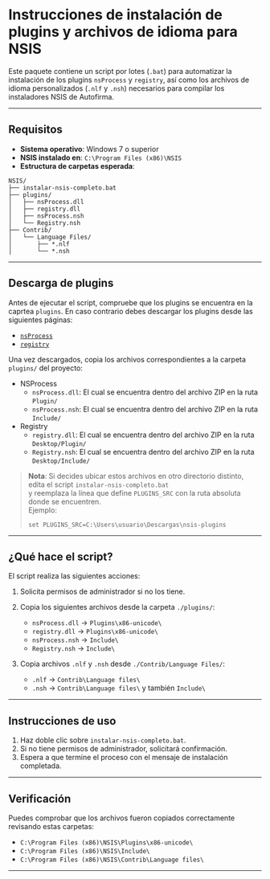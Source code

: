 # Instrucciones de instalación de plugins y archivos de idioma para NSIS

Este paquete contiene un script por lotes (`.bat`) para automatizar la instalación de los plugins `nsProcess` y `registry`,
así como los archivos de idioma personalizados (`.nlf` y `.nsh`) necesarios para compilar los instaladores NSIS de Autofirma.

---

## Requisitos

- **Sistema operativo**: Windows 7 o superior
- **NSIS instalado en**: `C:\Program Files (x86)\NSIS`
- **Estructura de carpetas esperada**:

```
NSIS/
├── instalar-nsis-completo.bat
├── plugins/
│   ├── nsProcess.dll
│   ├── registry.dll
│   ├── nsProcess.nsh
│   └── Registry.nsh
├── Contrib/
│   └── Language Files/
│       ├── *.nlf
│       └── *.nsh
```

---

## Descarga de plugins

Antes de ejecutar el script, compruebe que los plugins se encuentra en la caprtea `plugins`. En caso contrario debes descargar los plugins desde las siguientes páginas:

- [`nsProcess`](https://nsis.sourceforge.io/NsProcess_plugin)
- [`registry`](https://nsis.sourceforge.io/Registry_plug-in)

Una vez descargados, copia los archivos correspondientes a la carpeta `plugins/` del proyecto:

- NSProcess
  - `nsProcess.dll`: El cual se encuentra dentro del archivo ZIP en la ruta `Plugin/`
  - `nsProcess.nsh`: El cual se encuentra dentro del archivo ZIP en la ruta `Include/`
- Registry
  - `registry.dll`: El cual se encuentra dentro del archivo ZIP en la ruta `Desktop/Plugin/`
  - `Registry.nsh`: El cual se encuentra dentro del archivo ZIP en la ruta `Desktop/Include/`

> **Nota**: Si decides ubicar estos archivos en otro directorio distinto, edita el script `instalar-nsis-completo.bat`  
> y reemplaza la línea que define `PLUGINS_SRC` con la ruta absoluta donde se encuentren.  
> Ejemplo:
>
> ```
> set PLUGINS_SRC=C:\Users\usuario\Descargas\nsis-plugins
> ```

---

## ¿Qué hace el script?

El script realiza las siguientes acciones:

1. Solicita permisos de administrador si no los tiene.
2. Copia los siguientes archivos desde la carpeta `./plugins/`:

   - `nsProcess.dll` → `Plugins\x86-unicode\`
   - `registry.dll` → `Plugins\x86-unicode\`
   - `nsProcess.nsh` → `Include\`
   - `Registry.nsh` → `Include\`

3. Copia archivos `.nlf` y `.nsh` desde `./Contrib/Language Files/`:
   - `.nlf` → `Contrib\Language files\`
   - `.nsh` → `Contrib\Language files\` y también `Include\`

---

## Instrucciones de uso

1. Haz doble clic sobre `instalar-nsis-completo.bat`.
2. Si no tiene permisos de administrador, solicitará confirmación.
3. Espera a que termine el proceso con el mensaje de instalación completada.

---

## Verificación

Puedes comprobar que los archivos fueron copiados correctamente revisando estas carpetas:

- `C:\Program Files (x86)\NSIS\Plugins\x86-unicode\`
- `C:\Program Files (x86)\NSIS\Include\`
- `C:\Program Files (x86)\NSIS\Contrib\Language files\`

---
